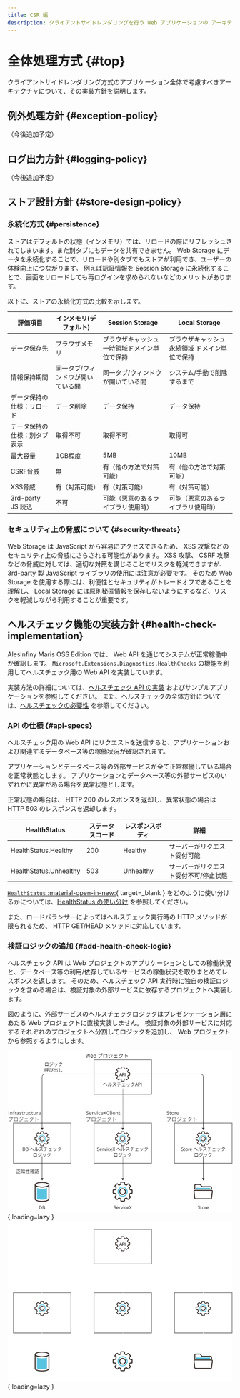 ```yaml
---
title: CSR 編
description: クライアントサイドレンダリングを行う Web アプリケーションの アーキテクチャについて解説します。
---
```


# 全体処理方式 {#top}

クライアントサイドレンダリング方式のアプリケーション全体で考慮すべきアーキテクチャについて、その実装方針を説明します。

## 例外処理方針 {#exception-policy}

（今後追加予定）

## ログ出力方針 {#logging-policy}

（今後追加予定）

<!-- ### トランザクション管理 -->

<!-- ## 入力値検査方針 {#validation-policy} -->

## ストア設計方針 {#store-design-policy}

### 永続化方式 {#persistence}

ストアはデフォルトの状態（インメモリ）では、リロードの際にリフレッシュされてしまいます。また別タブにもデータを共有できません。
Web Storage にデータを永続化することで、リロードや別タブでもストアが利用でき、ユーザーの体験向上につながります。
例えば認証情報を Session Storage に永続化することで、画面をリロードしても再ログインを求められないなどのメリットがあります。

以下に、ストアの永続化方式の比較を示します。

| 評価項目                    | インメモリ(デフォルト)           | Session Storage                           | Local Storage            |
| --------------------------- | -------------------------------- | ----------------------------------------- | ------------------------ |
|データ保存先                 | ブラウザメモリ                   | ブラウザキャッシュ一時領域ドメイン単位で保持 | ブラウザキャッシュ永続領域 ドメイン単位で保持  |
| 情報保持期間                | 同一タブ/ウィンドウが開いている間 | 同一タブ/ウィンドウが開いている間           | システム/手動で削除するまで                  |
| データ保持の仕様：リロード   | データ削除                       | データ保持                                | データ保持                                     |
| データ保持の仕様：別タブ表示 | 取得不可                         | 取得不可                                  | 取得可                                         |
| 最大容量                    | 1GB程度                         | 5MB                                       | 10MB                                            |
| CSRF脅威                    | 無                              | 有（他の方法で対策可能）                   | 有（他の方法で対策可能）                        |
| XSS脅威                     | 有（対策可能）                   |  有（対策可能）                           | 有（対策可能）                                  |
| 3rd-party JS 読込           | 不可                             | 可能（悪意のあるライブラリ使用時）         |  可能（悪意のあるライブラリ使用時）            |

### セキュリティ上の脅威について {#security-threats}

Web Storage は JavaScript から容易にアクセスできるため、 XSS 攻撃などのセキュリティ上の脅威にさらされる可能性があります。
XSS 攻撃、 CSRF 攻撃などの脅威に対しては、適切な対策を講じることでリスクを軽減できますが、 3rd-party 製 JavaScript ライブラリの使用には注意が必要です。
そのため Web Storage を使用する際には、利便性とセキュリティがトレードオフであることを理解し、 Local Storage には原則秘匿情報を保存しないようにするなど、リスクを軽減しながら利用することが重要です。

<!-- ### セキュリティ対策 -->

## ヘルスチェック機能の実装方針 {#health-check-implementation}

AlesInfiny Maris OSS Edition では、 Web API を通じてシステムが正常稼働中か確認します。
`Microsoft.Extensions.Diagnostics.HealthChecks` の機能を利用してヘルスチェック用の Web API を実装しています。

実装方法の詳細については、[ヘルスチェック API の実装](../../guidebooks/how-to-develop/dotnet/health-check-api.md) およびサンプルアプリケーションを参照してください。
また、ヘルスチェックの全体方針については、[ヘルスチェックの必要性](../overview/dotnet-application-processing-system/health-check-necessity.md) を参照してください。

### API の仕様 {#api-specs}

ヘルスチェック用の Web API にリクエストを送信すると、アプリケーションおよび関連するデータベース等の稼働状況が確認されます。

アプリケーションとデータベース等の外部サービスが全て正常稼働している場合を正常状態とします。
アプリケーションとデータベース等の外部サービスのいずれかに異常がある場合を異常状態とします。

正常状態の場合は、 HTTP 200 のレスポンスを返却し、異常状態の場合は HTTP 503 のレスポンスを返却します。

|      HealthStatus      | ステータスコード | レスポンスボディ |                   詳細                   |
| ---------------------- | ---------------- | ---------------- | ---------------------------------------- |
| HealthStatus.Healthy   | 200              | Healthy          | サーバーがリクエスト受付可能             |
| HealthStatus.Unhealthy | 503              | Unhealthy        | サーバーがリクエスト受付不可/停止状態   |

[`HealthStatus` :material-open-in-new:](https://learn.microsoft.com/ja-jp/dotnet/api/microsoft.extensions.diagnostics.healthchecks.healthstatus){ target=_blank } をどのように使い分けるかについては、[HealthStatus の使い分け](../../guidebooks/how-to-develop/dotnet/health-check-api.md#health-status) を参照してください。

また、ロードバランサーによってはヘルスチェック実行時の HTTP メソッドが限られるため、 HTTP GET/HEAD メソッドに対応しています。

### 検証ロジックの追加 {#add-health-check-logic}

ヘルスチェック API は Web プロジェクトのアプリケーションとしての稼働状況と、データベース等の利用/依存しているサービスの稼働状況を取りまとめてレスポンスを返します。
そのため、ヘルスチェック API 実行時に独自の検証ロジックを含める場合は、検証対象の外部サービスに依存するプロジェクトへ実装します。

図のように、外部サービスのヘルスチェックロジックはプレゼンテーション層にあたる Web プロジェクトに直接実装しません。
検証対象の外部サービスに対応するそれぞれのプロジェクトへ分割してロジックを追加し、 Web プロジェクトから参照するようにします。

![検証ロジックの配置](../../images/app-architecture/client-side-rendering/add-health-check-logic-light.png#only-light){ loading=lazy }
![検証ロジックの配置](../../images/app-architecture/client-side-rendering/add-health-check-logic-dark.png#only-dark){ loading=lazy }

